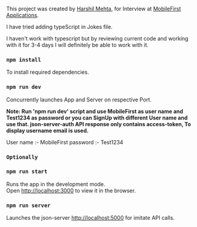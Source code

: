This project was created by [Harshil Mehta](https://www.linkedin.com/in/harshil-mehta-437620145), for Interview at [MobileFirst Applications](https://www.mobilefirst.in/).

I have tried adding typeScript in Jokes file.

I haven't work with typescript but by reviewing current code and working with it for 3-4 days I will definitely be able to work with it.

### `npm install`

To install required dependencies.

### `npm run dev`

Concurrently launches App and Server on respective Port.

**Note: Run 'npm run dev' script and use MobileFirst as user name and Test1234 as password or you can SignUp with different User name and use that. json-server-auth API response only contains access-token, To display username email is used.**

User name :- MobileFirst
password :- Test1234

### `Optionally `

### `npm run start`

Runs the app in the development mode.<br />
Open [http://localhost:3000](http://localhost:3000) to view it in the browser.

### `npm run server`

Launches the json-server [http://localhost:5000](http://localhost:3000) for imitate API calls.
